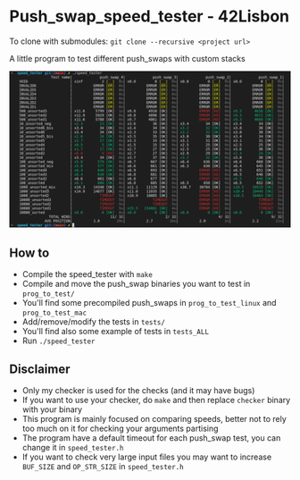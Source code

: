 # Push_swap_speed_tester - 42Lisbon

To clone with submodules: `git clone --recursive <project url>`

A little program to test different push_swaps with custom stacks

![Screenshot](screenshot.png)

## How to
- Compile the speed_tester with `make`
- Compile and move the push_swap binaries you want to test in `prog_to_test/`
- You'll find some precompiled push_swaps in `prog_to_test_linux` and `prog_to_test_mac`
- Add/remove/modify the tests in `tests/`
- You'll find also some example of tests in `tests_ALL`
- Run `./speed_tester`

## Disclaimer
- Only my checker is used for the checks (and it may have bugs)
- If you want to use your checker, do `make` and then replace `checker` binary with your binary
- This program is mainly focused on comparing speeds, better not to rely too much on it for checking your arguments partising
- The program have a default timeout for each push_swap test, you can change it in `speed_tester.h`
- If you want to check very large input files you may want to increase `BUF_SIZE` and `OP_STR_SIZE` in `speed_tester.h`

